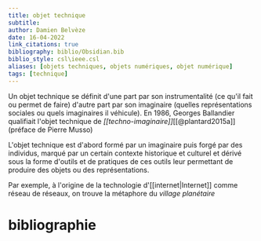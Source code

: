 ```yaml
---
title: objet technique
subtitle:
author: Damien Belvèze
date: 16-04-2022
link_citations: true
bibliography: biblio/Obsidian.bib
biblio_style: csl\ieee.csl
aliases: [objets techniques, objets numériques, objet numérique]
tags: [technique]
---
```


Un objet technique se définit d'une part par son instrumentalité (ce qu'il fait ou permet de faire) d'autre part par son imaginaire (quelles représentations sociales ou quels imaginaires il véhicule). En 1986, Georges Ballandier qualifiait l'objet technique de *[[techno-imaginaire]]*[[@plantard2015a]] (préface de Pierre Musso)

L'objet technique est d'abord formé par un imaginaire puis forgé par des individus, marqué par un certain contexte historique et culturel et dérivé sous la forme d'outils et de pratiques de ces outils leur permettant de produire des objets ou des représentations. 

Par exemple, à l'origine de la technologie d'[[internet|Internet]] comme réseau de réseaux, on trouve la métaphore du *village planétaire*






# bibliographie

